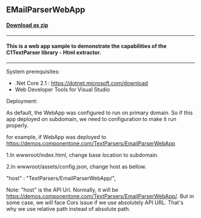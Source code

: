 ## EMailParserWebApp
#### [Download as zip](https://downgit.github.io/#/home?url=https://github.com/GrapeCity/ComponentOne-Service-Components-Samples/tree/master/Parser/AspNetCore/HtmlExtractor/EmailParserWebApp)
____
#### This is a web app sample to demonstrate the capabilities of the C1TextParser library - Html extractor.
____
System prerequisites:

* .Net Core 2.1 : https://dotnet.microsoft.com/download
* Web Developer Tools for Visual Studio

Deployment:

As default, the WebApp was configured to run on primary domain. So if this app deployed on subdomain, we need to configuration to make it run properly. 

for example, if WebApp was deployed to https://demos.componentone.com/TextParsers/EmailParserWebApp

1.In wwwroot/index.html, change base location to subdomain.

 <base href="/TextParsers/EmailParserWebApp/"/>

2.In wwwroot/assets/config.json, change host as bellow.

 "host" : "TextParsers/EmailParserWebApp/",

Note: "host" is the API Url. Normally, it will be https://demos.componentone.com/TextParsers/EmailParserWebApp/. But in some case, we will face Cors issue if we use absolutely API URL. That's why we use relative path instead of absolute path.


